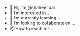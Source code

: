 - 👋 Hi, I’m @shaheenbal
- 👀 I’m interested in ...
- 🌱 I’m currently learning ...
- 💞️ I’m looking to collaborate on ...
- 📫 How to reach me ...

<!---
shaheenbal/shaheenbal is a ✨ special ✨ repository because its `README.md` (this file) appears on your GitHub profile.
You can click the Preview link to take a look at your changes.
--->
